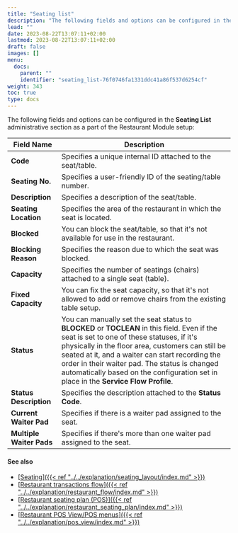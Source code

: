 ```yaml
---
title: "Seating list"
description: "The following fields and options can be configured in the Seating List administrative section as a part of the Restaurant Module setup"
lead: ""
date: 2023-08-22T13:07:11+02:00
lastmod: 2023-08-22T13:07:11+02:00
draft: false
images: []
menu:
  docs:
    parent: ""
    identifier: "seating_list-76f0746fa1331ddc41a86f537d6254cf"
weight: 343
toc: true
type: docs
---
```


The following fields and options can be configured in the **Seating List** administrative section as a part of the Restaurant Module setup:

| Field Name      | Description |
| ----------- | ----------- |
| **Code** | Specifies a unique internal ID attached to the seat/table. |
| **Seating No.** | Specifies a user-friendly ID of the seating/table number. |
| **Description** | Specifies a description of the seat/table. |
| **Seating Location** | Specifies the area of the restaurant in which the seat is located. |
| **Blocked** | You can block the seat/table, so that it's not available for use in the restaurant. |
| **Blocking Reason** | Specifies the reason due to which the seat was blocked. |
| **Capacity** | Specifies the number of seatings (chairs) attached to a single seat (table). |
| **Fixed Capacity** | You can fix the seat capacity, so that it's not allowed to add or remove chairs from the existing table setup. |
| **Status** | You can manually set the seat status to **BLOCKED** or **TOCLEAN** in this field. Even if the seat is set to one of these statuses, if it's physically in the floor area, customers can still be seated at it, and a waiter can start recording the order in their waiter pad. The status is changed automatically based on the configuration set in place in the **Service Flow Profile**. |
| **Status Description** | Specifies the description attached to the **Status Code**. |
| **Current Waiter Pad** | Specifies if there is a waiter pad assigned to the seat. |
| **Multiple Waiter Pads** | Specifies if there's more than one waiter pad assigned to the seat. |

#### See also

- [<ins>Seating<ins>]({{< ref "../../explanation/seating_layout/index.md" >}})
- [<ins>Restaurant transactions flow<ins>]({{< ref "../../explanation/restaurant_flow/index.md" >}})
- [<ins>Restaurant seating plan (POS)<ins>]({{< ref "../../explanation/restaurant_seating_plan/index.md" >}})
- [<ins>Restaurant POS View/POS menus<ins>]({{< ref "../../explanation/pos_view/index.md" >}})